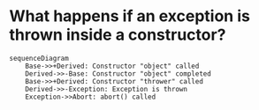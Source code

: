 # What happens if an exception is thrown inside a constructor?

```mermaid
sequenceDiagram
	Base->>+Derived: Constructor "object" called
	Derived->>-Base: Constructor "object" completed
	Base->>+Derived: Constructor "thrower" called
	Derived->>-Exception: Exception is thrown
	Exception->>Abort: abort() called
```
